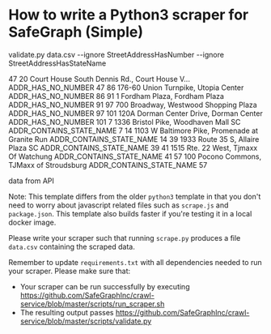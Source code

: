 # How to write a Python3 scraper for SafeGraph (Simple)

validate.py data.csv --ignore StreetAddressHasNumber --ignore StreetAddressHasStateName

47   20 Court House South Dennis Rd., Court House V...  ADDR_HAS_NO_NUMBER         47
86                176-60 Union Turnpike, Utopia Center  ADDR_HAS_NO_NUMBER         86
91                      1 Fordham Plaza, Fordham Plaza  ADDR_HAS_NO_NUMBER         91
97               700 Broadway, Westwood Shopping Plaza  ADDR_HAS_NO_NUMBER         97
101            120A Dorman Center Drive, Dorman Center  ADDR_HAS_NO_NUMBER        101
7              1336 Bristol Pike, Woodhaven Mall SC  ADDR_CONTAINS_STATE_NAME          7
14  1103 W Baltimore Pike, Promenade at Granite Run  ADDR_CONTAINS_STATE_NAME         14
39                1933 Route 35 S, Allaire Plaza SC  ADDR_CONTAINS_STATE_NAME         39
41            1515 Rte. 22 West, Tjmaxx Of Watchung  ADDR_CONTAINS_STATE_NAME         41
57        100 Pocono Commons, TJMaxx of Stroudsburg  ADDR_CONTAINS_STATE_NAME         57

data from API

Note: This template differs from the older `python3` template in that you don't need to worry about javascript related files such as `scrape.js` and `package.json`. This template also builds faster if you're testing it in a local docker image.

Please write your scraper such that running `scrape.py` produces a file `data.csv` containing the scraped data.

Remember to update `requirements.txt` with all dependencies needed to run your scraper. 
Please make sure that:
* Your scraper can be run successfully by executing https://github.com/SafeGraphInc/crawl-service/blob/master/scripts/run_scraper.sh 
* The resulting output passes https://github.com/SafeGraphInc/crawl-service/blob/master/scripts/validate.py
